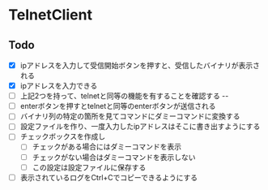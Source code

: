 # TelnetClient

## Todo

* [x] ipアドレスを入力して受信開始ボタンを押すと、受信したバイナリが表示される
* [x] ipアドレスを入力できる
* [ ] 上記2つを持って、telnetと同等の機能を有することを確認する
--
* [ ] enterボタンを押すとtelnetと同等のenterボタンが送信される
* [ ] バイナリ列の特定の箇所を見てコマンドにダミーコマンドに変換する
* [ ] 設定ファイルを作り、一度入力したipアドレスはそこに書き出すようにする
* [ ] チェックボックスを作成し
    * [ ] チェックがある場合にはダミーコマンドを表示
    * [ ] チェックがない場合はダミーコマンドを表示しない
    * [ ] この設定は設定ファイルに保存する
* [ ] 表示されているログをCtrl+Cでコピーできるようにする